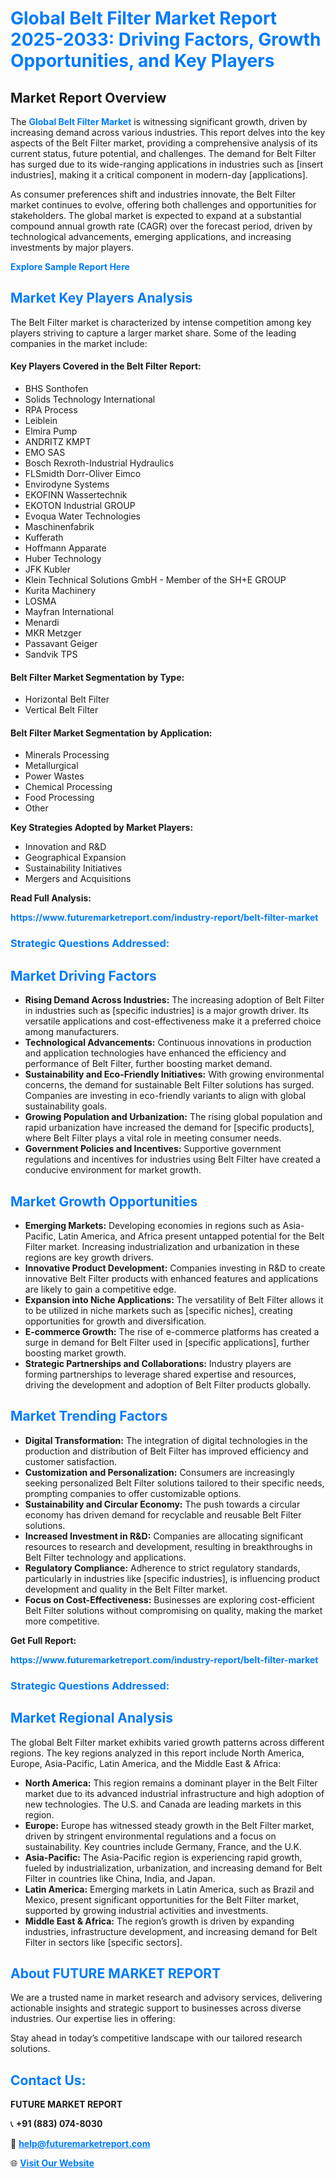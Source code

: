 <h1 style="color: #007BFF;">Global Belt Filter Market Report 2025-2033: Driving Factors, Growth Opportunities, and Key Players</h1>

<section id="overview">
<h2>Market Report Overview</h2>
<p>The <a href="https://www.futuremarketreport.com/industry-report/belt-filter-market" style="color: #007BFF; text-decoration: none;"><strong>Global Belt Filter Market</strong></a> is witnessing significant growth, driven by increasing demand across various industries. This report delves into the key aspects of the Belt Filter market, providing a comprehensive analysis of its current status, future potential, and challenges. The demand for Belt Filter has surged due to its wide-ranging applications in industries such as [insert industries], making it a critical component in modern-day [applications].</p>
<p>As consumer preferences shift and industries innovate, the Belt Filter market continues to evolve, offering both challenges and opportunities for stakeholders. The global market is expected to expand at a substantial compound annual growth rate (CAGR) over the forecast period, driven by technological advancements, emerging applications, and increasing investments by major players.</p>
</section>

<section id="overview">
<p><a href="https://www.futuremarketreport.com/request-sample/reportId=83787" style="color: #007BFF; text-decoration: none;"><strong>Explore Sample Report Here</strong></a></p>
</section>

<section id="key-players">
<h2 style="color: #007BFF;">Market Key Players Analysis</h2>
<p>The Belt Filter market is characterized by intense competition among key players striving to capture a larger market share. Some of the leading companies in the market include:</p>
<h4>Key Players Covered in the Belt Filter Report:</h4>
<ul><li>BHS Sonthofen</li><li>Solids Technology International</li><li>RPA Process</li><li>Leiblein</li><li>Elmira Pump</li><li>ANDRITZ KMPT</li><li>EMO SAS</li><li>Bosch Rexroth-Industrial Hydraulics</li><li>FLSmidth Dorr-Oliver Eimco</li><li>Envirodyne Systems</li><li>EKOFINN Wassertechnik</li><li>EKOTON Industrial GROUP</li><li>Evoqua Water Technologies</li><li>Maschinenfabrik</li><li>Kufferath</li><li>Hoffmann Apparate</li><li>Huber Technology</li><li>JFK Kubler</li><li>Klein Technical Solutions GmbH - Member of the SH+E GROUP</li><li>Kurita Machinery</li><li>LOSMA</li><li>Mayfran International</li><li>Menardi</li><li>MKR Metzger</li><li>Passavant Geiger</li><li>Sandvik TPS</li></ul>
<h4>Belt Filter Market Segmentation by Type:</h4>
<ul><li>Horizontal Belt Filter</li><li>Vertical Belt Filter</li></ul>

<h4>Belt Filter Market Segmentation by Application:</h4>
<ul><li>Minerals Processing</li><li>Metallurgical</li><li>Power Wastes</li><li>Chemical Processing</li><li>Food Processing</li><li>Other</li></ul>
<p><strong>Key Strategies Adopted by Market Players:</strong></p>
<ul>
<li>Innovation and R&D</li>
<li>Geographical Expansion</li>
<li>Sustainability Initiatives</li>
<li>Mergers and Acquisitions</li>
</ul>
</section>

<section>
<p><strong>Read Full Analysis: </strong></p><a href="https://www.futuremarketreport.com/industry-report/belt-filter-market" style="color: #007BFF; text-decoration: none;"><strong>https://www.futuremarketreport.com/industry-report/belt-filter-market</strong></a>
<h3 style="color: #007BFF;">Strategic Questions Addressed:</h3>
</section>

<section id="driving-factors">
<h2 style="color: #007BFF;">Market Driving Factors</h2>
<ul>
<li><strong>Rising Demand Across Industries:</strong> The increasing adoption of Belt Filter in industries such as [specific industries] is a major growth driver. Its versatile applications and cost-effectiveness make it a preferred choice among manufacturers.</li>
<li><strong>Technological Advancements:</strong> Continuous innovations in production and application technologies have enhanced the efficiency and performance of Belt Filter, further boosting market demand.</li>
<li><strong>Sustainability and Eco-Friendly Initiatives:</strong> With growing environmental concerns, the demand for sustainable Belt Filter solutions has surged. Companies are investing in eco-friendly variants to align with global sustainability goals.</li>
<li><strong>Growing Population and Urbanization:</strong> The rising global population and rapid urbanization have increased the demand for [specific products], where Belt Filter plays a vital role in meeting consumer needs.</li>
<li><strong>Government Policies and Incentives:</strong> Supportive government regulations and incentives for industries using Belt Filter have created a conducive environment for market growth.</li>
</ul>
</section>

<section id="growth-opportunities">
<h2 style="color: #007BFF;">Market Growth Opportunities</h2>
<ul>
<li><strong>Emerging Markets:</strong> Developing economies in regions such as Asia-Pacific, Latin America, and Africa present untapped potential for the Belt Filter market. Increasing industrialization and urbanization in these regions are key growth drivers.</li>
<li><strong>Innovative Product Development:</strong> Companies investing in R&D to create innovative Belt Filter products with enhanced features and applications are likely to gain a competitive edge.</li>
<li><strong>Expansion into Niche Applications:</strong> The versatility of Belt Filter allows it to be utilized in niche markets such as [specific niches], creating opportunities for growth and diversification.</li>
<li><strong>E-commerce Growth:</strong> The rise of e-commerce platforms has created a surge in demand for Belt Filter used in [specific applications], further boosting market growth.</li>
<li><strong>Strategic Partnerships and Collaborations:</strong> Industry players are forming partnerships to leverage shared expertise and resources, driving the development and adoption of Belt Filter products globally.</li>
</ul>
</section>

<section id="trending-factors">
<h2 style="color: #007BFF;">Market Trending Factors</h2>
<ul>
<li><strong>Digital Transformation:</strong> The integration of digital technologies in the production and distribution of Belt Filter has improved efficiency and customer satisfaction.</li>
<li><strong>Customization and Personalization:</strong> Consumers are increasingly seeking personalized Belt Filter solutions tailored to their specific needs, prompting companies to offer customizable options.</li>
<li><strong>Sustainability and Circular Economy:</strong> The push towards a circular economy has driven demand for recyclable and reusable Belt Filter solutions.</li>
<li><strong>Increased Investment in R&D:</strong> Companies are allocating significant resources to research and development, resulting in breakthroughs in Belt Filter technology and applications.</li>
<li><strong>Regulatory Compliance:</strong> Adherence to strict regulatory standards, particularly in industries like [specific industries], is influencing product development and quality in the Belt Filter market.</li>
<li><strong>Focus on Cost-Effectiveness:</strong> Businesses are exploring cost-efficient Belt Filter solutions without compromising on quality, making the market more competitive.</li>
</ul>
</section>

<section>
<p><strong>Get Full Report: </strong></p><a href="https://www.futuremarketreport.com/industry-report/belt-filter-market" style="color: #007BFF; text-decoration: none;"><strong>https://www.futuremarketreport.com/industry-report/belt-filter-market</strong></a>
<h3 style="color: #007BFF;">Strategic Questions Addressed:</h3>
</section>


<section id="regional-analysis">
<h2 style="color: #007BFF;">Market Regional Analysis</h2>
<p>The global Belt Filter market exhibits varied growth patterns across different regions. The key regions analyzed in this report include North America, Europe, Asia-Pacific, Latin America, and the Middle East & Africa:</p>
<ul>
<li><strong>North America:</strong> This region remains a dominant player in the Belt Filter market due to its advanced industrial infrastructure and high adoption of new technologies. The U.S. and Canada are leading markets in this region.</li>
<li><strong>Europe:</strong> Europe has witnessed steady growth in the Belt Filter market, driven by stringent environmental regulations and a focus on sustainability. Key countries include Germany, France, and the U.K.</li>
<li><strong>Asia-Pacific:</strong> The Asia-Pacific region is experiencing rapid growth, fueled by industrialization, urbanization, and increasing demand for Belt Filter in countries like China, India, and Japan.</li>
<li><strong>Latin America:</strong> Emerging markets in Latin America, such as Brazil and Mexico, present significant opportunities for the Belt Filter market, supported by growing industrial activities and investments.</li>
<li><strong>Middle East & Africa:</strong> The region’s growth is driven by expanding industries, infrastructure development, and increasing demand for Belt Filter in sectors like [specific sectors].</li>
</ul>
</section>

<footer>
<h2 style="color: #007BFF;">About FUTURE MARKET REPORT</h2>
<p>We are a trusted name in market research and advisory services, delivering actionable insights and strategic support to businesses across diverse industries. Our expertise lies in offering:</p>

<p>Stay ahead in today’s competitive landscape with our tailored research solutions.</p>

<h2 style="color: #007BFF;">Contact Us:</h2>
<p><strong>FUTURE MARKET REPORT</strong></p>
<p>📞 <strong>+91 (883) 074-8030</strong></p>
<p>📧 <strong><a href="mailto:help@futuremarketreport.com" style="color: #007BFF;">help@futuremarketreport.com</a></strong></p>
<p>🌐 <strong><a href="https://www.futuremarketreport.com/" style="color: #007BFF;">Visit Our Website</a></strong></p>
</footer>
